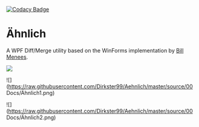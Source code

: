 [![Codacy Badge](https://api.codacy.com/project/badge/Grade/4150b6ac353a47abae679c1f29827d13)](https://www.codacy.com?utm_source=github.com&amp;utm_medium=referral&amp;utm_content=Dirkster99/Diff&amp;utm_campaign=Badge_Grade)

# Ähnlich
A WPF Diff/Merge utility based on the WinForms implementation by [Bill Menees](http://menees.com/). 

![](https://raw.githubusercontent.com/Dirkster99/Aehnlich/master/source/00%20Docs/%C3%84hnlichDemo.png)

![](https://raw.githubusercontent.com/Dirkster99/Aehnlich/master/source/00 Docs/Ähnlich1.png)

![](https://raw.githubusercontent.com/Dirkster99/Aehnlich/master/source/00 Docs/Ähnlich2.png)
